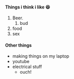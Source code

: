 #### Things i think i like 😆

1. Beer.
   1. bud
2. food
3. sex

#### Other things

- making things on my laptop
- youtube
- electrical stuff
  - ouch! 

